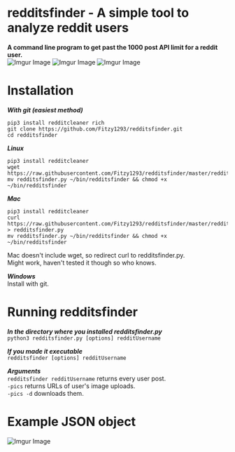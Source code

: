 # redditsfinder - A simple tool to analyze reddit users
**A command line program to get past the 1000 post API limit for a reddit user.**
<br>
![Imgur Image](https://i.imgur.com/u59i2Qq.png)
![Imgur Image](https://i.imgur.com/k4dEG7F.png)
![Imgur Image](https://i.imgur.com/9DatCOJ.png)

# Installation
***With git (easiest method)***
```
pip3 install redditcleaner rich
git clone https://github.com/Fitzy1293/redditsfinder.git
cd redditsfinder
```

***Linux***
```
pip3 install redditcleaner 
wget https://raw.githubusercontent.com/Fitzy1293/redditsfinder/master/redditsfinder.py
mv redditsfinder.py ~/bin/redditsfinder && chmod +x ~/bin/redditsfinder
```

***Mac***
```
pip3 install redditcleaner 
curl https://raw.githubusercontent.com/Fitzy1293/redditsfinder/master/redditsfinder.py > redditsfinder.py 
mv redditsfinder.py ~/bin/redditsfinder && chmod +x ~/bin/redditsfinder
```
Mac doesn't include wget, so redirect curl to redditsfinder.py. \
Might work, haven't tested it though so who knows.

***Windows***\
Install with git.

# Running redditsfinder
***In the directory where you installed redditsfinder.py***\
`python3 redditsfinder.py [options] redditUsername` 

***If you made it executable***\
`redditsfinder [options] redditUsername` 

***Arguments***\
`redditsfinder redditUsername` returns every user post.\
`-pics` returns URLs of user's image uploads.\
`-pics -d` downloads them.

# Example JSON object
![Imgur Image](https://i.imgur.com/yHR87rG.png)

